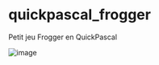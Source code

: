 # quickpascal_frogger
Petit jeu Frogger en QuickPascal

![image](https://user-images.githubusercontent.com/11842176/147364018-de0a000d-4877-49f8-aaa0-b7e3ac1b16f5.png)
